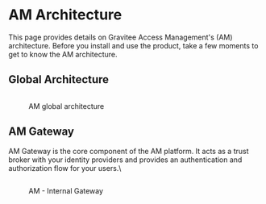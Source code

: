 # AM Architecture

This page provides details on Gravitee Access Management's (AM) architecture. Before you install and use the product, take a few moments to get to know the AM architecture.

## Global Architecture

<figure><img src="https://docs.gravitee.io/images/am/current/graviteeio-am-overview-global-architecture.png" alt=""><figcaption><p>AM global architecture</p></figcaption></figure>

## AM Gateway

AM Gateway is the core component of the AM platform. It acts as a trust broker with your identity providers and provides an authentication and authorization flow for your users.\\

<figure><img src="https://docs.gravitee.io/images/am/current/graviteeio-am-overview-components-gateway.png" alt=""><figcaption><p>AM - Internal Gateway</p></figcaption></figure>
